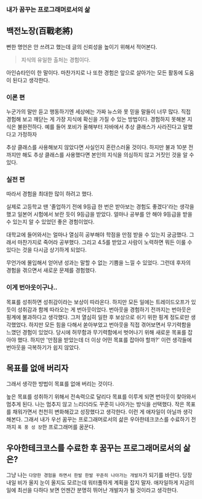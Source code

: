 ### 내가 꿈꾸는 프로그래머로서의 삶

## 백전노장(百戰老將)

뻔한 명언은 안 쓰려고 했는데 글의 신뢰성을 높이기 위해서 적어본다. 
> 지식의 유일한 출처는 경험이다.
 
아인슈타인이 한 말이다. 마찬가지로 나 또한 경험은 앞으로 살아가는 모든 활동에 도움이 된다고 생각한다.

### 이론 편

누군가의 말만 듣고 행동하기엔 세상에는 가짜 뉴스와 못 믿을 말들이 너무 많다. 직접 경험해 보고 깨닫는 게 가장 지식에 확신을 가질 수 있는 방법이다.
경험하지 못해본 지식은 불완전하다. 예를 들어 포비가 올해부터 자바에서 추상 클래스가 사라진다고 말했다고 가정하자

추상 클래스를 사용해보지 않았다면 사실인지 혼란스러울 것이다. 하지만 불과 10분 전까지만 해도 추상 클래스를 사용했다면 본인의 지식을 의심하지 않고 거짓인 것을 알 수 있다.

### 실전 편

따라서 경험을 최대한 많이 하려고 했다. 

실제로 고등학교 땐 '졸업하기 전에 9등급 한 번은 받아보는 경험도 좋겠다'라는 생각을 했고 일본어 시험에서 보란 듯이 9등급을 받았다.
얼마나 공부를 안 해야 9등급을 받을 수 있는지 알 수 있었던 좋은 경험이었다.

대학교에 들어와서는 얼마나 열심히 공부해야 학점을 만점 받을 수 있는지 궁금했다. 그래서 마찬가지로 죽어라 공부했다.
그리고 4.5를 받았고 사람이 노력하면 뭐든 이룰 수 있다는 것을 다시금 상기하게 되었다.

무언가에 몰입해서 얻어낸 성과는 말할 수 없는 기쁨을 느낄 수 있었다. 그런데 후자의 경험을 겪으면서 새로운 문제를 경험했다.

### 이게 번아웃이구나..

목표를 성취하면 성취감이라는 보상이 따라온다. 하지만 모든 일에는 트레이드오프가 있듯이 성취감과 함께 따라오는 게 번아웃이었다.
번아웃을 경험하기 전까지는 번아웃은 핑계에 불과하다고 생각했다. 그저 열심히 일한 후 보상으로 쉬기 위한 핑계 정도로만 생각했었다.
하지만 모든 힘을 다해서 쏟아부었고 번아웃을 직접 겪어보면서 무기력함을 느꼈던 경험이 있었다. 당시에 허무함과 무기력함에서 벗어나기 위해 새로운 목표를 잡아야 했다.
하지만 '만점을 받았는데 더 이상 어떤 목표를 잡아야 할까?' 이런 생각들에 번아웃을 극복하기가 쉽지 않았다.

## 목표를 없애 버리자

그래서 생각한 방법이 목표를 없애 버리는 것이다. 

높은 목표를 성취하기 위해서 전속력으로 달리다 목표를 이루게 되면 번아웃이 찾아와서 멈추게 된다.
나는 멈추지 않고 느리더라도 꾸준히 나아가는 방식을 선택했다. 작은 목표를 채워가면서 천천히 변화해갔고 성장했다고 생각한다.
이런 게 애자일이 아닐까 생각해본다. 그래서 내가 우선 꿈꾸는 프로그래머로서의 삶은 우아한테크코스를 수료하기 전까지 `폭 풍 성 장`한 프로그래머를 꿈꾼다.

## 우아한테크코스를 수료한 후 꿈꾸는 프로그래머로서의 삶은?

그냥 나는 `다양한 경험을 하면서 한발 한발 꾸준히 나아가는 개발자`가 되기를 바란다.
당장 내일 비가 올지 눈이 올지도 모르는데 워터풀하게 계획을 잡지 말자.
애자일하게 지금의 일에 최선을 다하다 보면 언젠간 분명히 뛰어난 개발자가 될 것이라고 생각한다.

